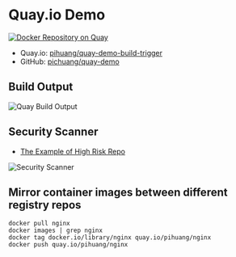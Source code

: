 # Quay.io Demo

[![Docker Repository on Quay](https://quay.io/repository/pihuang/quay-demo-build-trggier/status "Docker Repository on Quay")](https://quay.io/repository/pihuang/quay-demo-build-trigger)

- Quay.io: [pihuang/quay-demo-build-trigger](https://quay.io/repository/pihuang/quay-demo-build-trigger)
- GitHub: [pichuang/quay-demo](https://github.com/pichuang/quay-demo)

## Build Output

![Quay Build Output](https://raw.github.com/pichuang/quay-demo/master/imgs/build_output.png)

## Security Scanner
- [The Example of High Risk Repo](https://quay.io/repository/dsslimshaddy/virus-total?tab=info)

![Security Scanner](https://raw.github.com/pichuang/quay-demo/master/imgs/security_scanner.png)

## Mirror container images between different registry repos

```
docker pull nginx
docker images | grep nginx
docker tag docker.io/library/nginx quay.io/pihuang/nginx
docker push quay.io/pihuang/nginx
```


